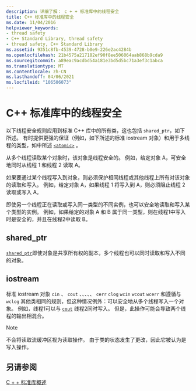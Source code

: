```yaml
---
description: 详细了解： c + + 标准库中的线程安全
title: C++ 标准库中的线程安全
ms.date: 11/04/2016
helpviewer_keywords:
- thread safety
- C++ Standard Library, thread safety
- thread safety, C++ Standard Library
ms.assetid: 9351c8fb-4539-4728-b0e9-226e2ac4284b
ms.openlocfilehash: 21b4575a217182ef90f8ee506064aab868b9cda9
ms.sourcegitcommit: a89eac9acdbd54a181e3bd5d5bc71a3ef3c1abca
ms.translationtype: MT
ms.contentlocale: zh-CN
ms.lasthandoff: 04/06/2021
ms.locfileid: "106506073"
---
```

# <a name="thread-safety-in-the-c-standard-library"></a>C++ 标准库中的线程安全

以下线程安全规则应用到标准 C++ 库中的所有类，这也包括 `shared_ptr`，如下所述。  有时提供更强的保证（例如，如下所述的标准 iostream 对象）和用于多线程的类型，如中所述 [`<atomic>`](../standard-library/atomic.md) 。

从多个线程读取某个对象时，该对象是线程安全的。 例如，给定对象 A，可安全地同时从线程 1 和线程 2 读取 A。

如果要通过某个线程写入到对象，则必须保护相同线程或其他线程上所有对该对象的读取和写入。 例如，给定对象 A，如果线程 1 将写入到 A，则必须阻止线程 2 读取或写入 A。

即使另一个线程正在读取或写入同一类型的不同实例，也可以安全地读取和写入某个类型的实例。 例如，如果给定的对象 A 和 B 属于同一类型，则在线程1中写入时是安全的，并且在线程2中读取 B。

## <a name="shared_ptr"></a>shared_ptr

[`shared_ptr`](../standard-library/shared-ptr-class.md)即使对象是共享所有权的副本，多个线程也可以同时读取和写入不同的对象。

## <a name="iostream"></a>iostream

标准 iostream 对象 `cin` 、 `cout` 、、、、、 `cerr` `clog` `wcin` `wcout` `wcerr` 和遵循与 `wclog` 其他类相同的规则，但这种情况例外：可以安全地从多个线程写入一个对象。 例如，线程1可以与 [`cout`](../standard-library/iostream.md#cout) 线程2同时写入。 但是，此操作可能会导致两个线程的输出相混合。

> [!NOTE]
> 不会将读取流缓冲区视为读取操作。 由于类的状态发生了更改，因此它被认为是写入操作。

## <a name="see-also"></a>另请参阅

[C + + 标准库概述](../standard-library/cpp-standard-library-overview.md)
